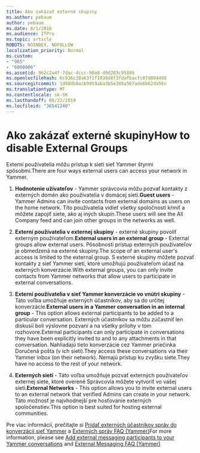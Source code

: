 ```yaml
---
title: Ako zakázať externé skupiny
ms.author: pebaum
author: pebaum
ms.date: 8/1/2018
ms.audience: ITPro
ms.topic: article
ROBOTS: NOINDEX, NOFOLLOW
localization_priority: Normal
ms.custom:
- "965"
- "6000006"
ms.assetid: 962c2a4f-7dac-4ccc-98a8-d0d283c95808
ms.openlocfilehash: 6c936c18a63f1f1938d8f3fdafbacfc87d804408
ms.sourcegitcommit: 1d98db8acb9959aba3b5e308a567ade6b62da56c
ms.translationtype: MT
ms.contentlocale: sk-SK
ms.lasthandoff: 08/22/2019
ms.locfileid: "36541240"
---
```

# <a name="how-to-disable-external-groups"></a><span data-ttu-id="85b44-102">Ako zakázať externé skupiny</span><span class="sxs-lookup"><span data-stu-id="85b44-102">How to disable External Groups</span></span>

<span data-ttu-id="85b44-103">Externí používatelia môžu prístup k sieti sieť Yammer štyrmi spôsobmi.</span><span class="sxs-lookup"><span data-stu-id="85b44-103">There are four ways external users can access your network in Yammer.</span></span>
  
1. <span data-ttu-id="85b44-104">**Hodnotenie užívateľov** - Yammer správcovia môžu pozvať kontakty z externých domén ako používatelia v domácej sieti.</span><span class="sxs-lookup"><span data-stu-id="85b44-104">**Guest users** - Yammer Admins can invite contacts from external domains as users on the home network.</span></span> <span data-ttu-id="85b44-105">Títo používatelia vidieť všetky spoločnosti kŕmiť a môžete zapojiť siete, ako aj iných skupín.</span><span class="sxs-lookup"><span data-stu-id="85b44-105">These users will see the All Company feed and can join other groups in the networks as well.</span></span>

2. <span data-ttu-id="85b44-106">**Externí používatelia v externej skupiny** - externé skupiny povoliť externým používateľom.</span><span class="sxs-lookup"><span data-stu-id="85b44-106">**External users in an external group** - External groups allow external users.</span></span> <span data-ttu-id="85b44-107">Pôsobnosti prístup externých používateľov je obmedzená na externé skupiny.</span><span class="sxs-lookup"><span data-stu-id="85b44-107">The scope of an external user's access is limited to the external group.</span></span> <span data-ttu-id="85b44-108">S externé skupiny môžete pozvať kontakty z sieť Yammer sietí, ktoré umožňujú používateľom účasť na externých konverzácie.</span><span class="sxs-lookup"><span data-stu-id="85b44-108">With external groups, you can only invite contacts from Yammer networks that allow users to participate in external conversations.</span></span>

3. <span data-ttu-id="85b44-109">**Externí používatelia v sieť Yammer konverzácie vo vnútri skupiny** - Táto voľba umožňuje externých účastníkov, aby sa do určitej konverzácie.</span><span class="sxs-lookup"><span data-stu-id="85b44-109">**External users in a Yammer conversation in an internal group** - This option allows external participants to be added to a particular conversation.</span></span> <span data-ttu-id="85b44-110">Externých účastníkov sa môžu zúčastniť len diskusií boli výslovne pozvaní a na všetky prílohy v tom rozhovore.</span><span class="sxs-lookup"><span data-stu-id="85b44-110">External participants can only participate in conversations they have been explicitly invited to and to any attachments in that conversation.</span></span> <span data-ttu-id="85b44-111">Nahliadajú tieto konverzácie cez Yammer priečinka Doručená pošta (v ich sieti).</span><span class="sxs-lookup"><span data-stu-id="85b44-111">They access these conversations via their Yammer inbox (on their network).</span></span> <span data-ttu-id="85b44-112">Nemajú prístup ku zvyšku siete.</span><span class="sxs-lookup"><span data-stu-id="85b44-112">They have no access to the rest of your network.</span></span>

4. <span data-ttu-id="85b44-113">**Externých sietí** - Táto voľba umožňuje pozvať externých používateľov externej siete, ktoré overené Správcovia môžete vytvoriť vo vašej sieti.</span><span class="sxs-lookup"><span data-stu-id="85b44-113">**External Networks** - This option allows you to invite external users to an external network that verified Admins can create in your network.</span></span> <span data-ttu-id="85b44-114">Táto možnosť je najvhodnejší pre hosťovanie externých spoločenstiev.</span><span class="sxs-lookup"><span data-stu-id="85b44-114">This option is best suited for hosting external communities.</span></span>

<span data-ttu-id="85b44-115">Pre viac informácií, prečítajte si [Pridať externých účastníkov správ do konverzácií sieť Yammer](https://support.office.com/article/add-external-messaging-participants-to-your-yammer-conversations-423653bb-86b2-4eac-9d7e-dca121f7c16c?ui=en-US&amp;rs=en-US&amp;ad=US) a [Externých správ FAQ (Yammer)](https://support.office.com/article/External-messaging-FAQ-Yammer-35b59d6c-bb1c-4541-bf19-9f67d2f2b199)</span><span class="sxs-lookup"><span data-stu-id="85b44-115">For more information, please see [Add external messaging participants to your Yammer conversations](https://support.office.com/article/add-external-messaging-participants-to-your-yammer-conversations-423653bb-86b2-4eac-9d7e-dca121f7c16c?ui=en-US&amp;rs=en-US&amp;ad=US) and [External Messaging FAQ (Yammer)](https://support.office.com/article/External-messaging-FAQ-Yammer-35b59d6c-bb1c-4541-bf19-9f67d2f2b199)</span></span>
  